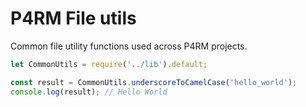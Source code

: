 # P4RM File utils

Common file utility functions used across P4RM projects.

```js
let CommonUtils = require('../lib').default;

const result = CommonUtils.underscoreToCamelCase('hello_world');
console.log(result); // Hello World

```
